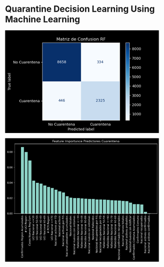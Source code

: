 # Quarantine Decision Learning Using Machine Learning

![cm](https://raw.githubusercontent.com/cridonoso/QuarantineModel/main/Presentation/cm.png)

![importance](https://raw.githubusercontent.com/cridonoso/QuarantineModel/main/Presentation/importance.png)
